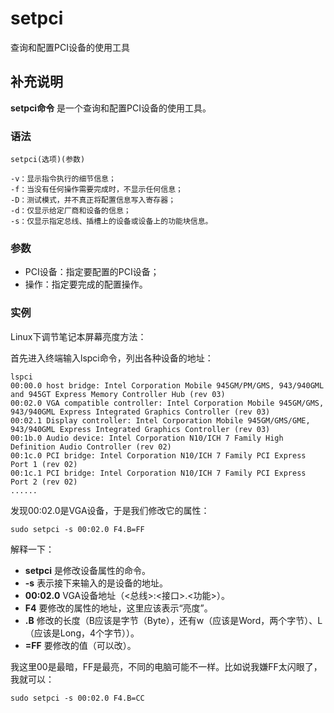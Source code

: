 setpci
===

查询和配置PCI设备的使用工具

## 补充说明

**setpci命令** 是一个查询和配置PCI设备的使用工具。

### 语法  

```
setpci(选项)(参数)
```

  

```
-v：显示指令执行的细节信息；
-f：当没有任何操作需要完成时，不显示任何信息；
-D：测试模式，并不真正将配置信息写入寄存器；
-d：仅显示给定厂商和设备的信息；
-s：仅显示指定总线、插槽上的设备或设备上的功能块信息。
```

### 参数  

*   PCI设备：指定要配置的PCI设备；
*   操作：指定要完成的配置操作。

### 实例  

Linux下调节笔记本屏幕亮度方法：

首先进入终端输入lspci命令，列出各种设备的地址：

```
lspci
00:00.0 host bridge: Intel Corporation Mobile 945GM/PM/GMS, 943/940GML and 945GT Express Memory Controller Hub (rev 03)
00:02.0 VGA compatible controller: Intel Corporation Mobile 945GM/GMS, 943/940GML Express Integrated Graphics Controller (rev 03)
00:02.1 Display controller: Intel Corporation Mobile 945GM/GMS/GME, 943/940GML Express Integrated Graphics Controller (rev 03)
00:1b.0 Audio device: Intel Corporation N10/ICH 7 Family High Definition Audio Controller (rev 02)
00:1c.0 PCI bridge: Intel Corporation N10/ICH 7 Family PCI Express Port 1 (rev 02)
00:1c.1 PCI bridge: Intel Corporation N10/ICH 7 Family PCI Express Port 2 (rev 02)
......
```

发现00:02.0是VGA设备，于是我们修改它的属性：

```
sudo setpci -s 00:02.0 F4.B=FF
```

解释一下：

*    **setpci**  是修改设备属性的命令。
*    **-s**  表示接下来输入的是设备的地址。
*    **00:02.0**  VGA设备地址（<总线>:<接口>.<功能>）。
*    **F4**  要修改的属性的地址，这里应该表示“亮度”。
*    **.B**  修改的长度（B应该是字节（Byte），还有w（应该是Word，两个字节）、L（应该是Long，4个字节））。
*    **=FF**  要修改的值（可以改）。

我这里00是最暗，FF是最亮，不同的电脑可能不一样。比如说我嫌FF太闪眼了，我就可以：

```
sudo setpci -s 00:02.0 F4.B=CC
```



